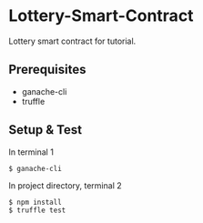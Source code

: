 
# Lottery-Smart-Contract

Lottery smart contract for tutorial.

## Prerequisites
* ganache-cli
* truffle

## Setup & Test
In terminal 1
```
$ ganache-cli
```

In project directory, terminal 2
```
$ npm install
$ truffle test
```
